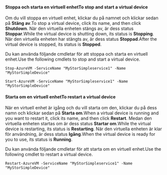 #### <a name="to-stop-and-start-a-virtual-device"></a><span data-ttu-id="f91b7-101">Stoppa och starta en virtuell enhet</span><span class="sxs-lookup"><span data-stu-id="f91b7-101">To stop and start a virtual device</span></span>
<span data-ttu-id="f91b7-102">Om du vill stoppa en virtuell enhet, klickar du på namnet och klickar sedan på **Stäng av**.</span><span class="sxs-lookup"><span data-stu-id="f91b7-102">To stop a virtual device, click its name, and then click **Shutdown**.</span></span> <span data-ttu-id="f91b7-103">När den virtuella enheten stängs av, är dess status **Stoppar**.</span><span class="sxs-lookup"><span data-stu-id="f91b7-103">While the virtual device is shutting down, its status is **Stopping**.</span></span> <span data-ttu-id="f91b7-104">När den virtuella enheten har stängts av, är dess status **Stoppad**.</span><span class="sxs-lookup"><span data-stu-id="f91b7-104">After the virtual device is stopped, its status is **Stopped**.</span></span>

<span data-ttu-id="f91b7-105">Du kan använda följande cmdletar för att stoppa och starta en virtuell enhet.</span><span class="sxs-lookup"><span data-stu-id="f91b7-105">Use the following cmdlets to stop and start a virtual device.</span></span>

`Stop-AzureVM -ServiceName "MyStorSimpleservice1" -Name "MyStorSimpleDevice"`

`Start-AzureVM -ServiceName "MyStorSimpleservice1" -Name "MyStorSimpleDevice"`

#### <a name="to-restart-a-virtual-device"></a><span data-ttu-id="f91b7-106">Starta om en virtuell enhet</span><span class="sxs-lookup"><span data-stu-id="f91b7-106">To restart a virtual device</span></span>
<span data-ttu-id="f91b7-107">När en virtuell enhet är igång och du vill starta om den, klickar du på dess namn och klickar sedan på **Starta om**.</span><span class="sxs-lookup"><span data-stu-id="f91b7-107">When a virtual device is running and you want to restart it, click its name, and then click **Restart**.</span></span> <span data-ttu-id="f91b7-108">Medan den virtuella enheten startas om är dess status **Startar om**.</span><span class="sxs-lookup"><span data-stu-id="f91b7-108">While the virtual device is restarting, its status is **Restarting**.</span></span> <span data-ttu-id="f91b7-109">När den virtuella enheten är klar för användning, är dess status **Igång**.</span><span class="sxs-lookup"><span data-stu-id="f91b7-109">When the virtual device is ready for you to use, its status is **Running**.</span></span>

<span data-ttu-id="f91b7-110">Du kan använda följande cmdletar för att starta om en virtuell enhet.</span><span class="sxs-lookup"><span data-stu-id="f91b7-110">Use the following cmdlet to restart a virtual device.</span></span>

`Restart-AzureVM -ServiceName "MyStorSimpleservice1" -Name "MyStorSimpleDevice"`

